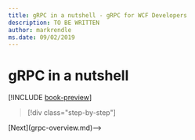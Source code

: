 ```yaml
---
title: gRPC in a nutshell - gRPC for WCF Developers
description: TO BE WRITTEN
author: markrendle
ms.date: 09/02/2019
---
```


# gRPC in a nutshell

[!INCLUDE [book-preview](../../../includes/book-preview.md)]

>[!div class="step-by-step"]
<!-->[Next](grpc-overview.md)-->
